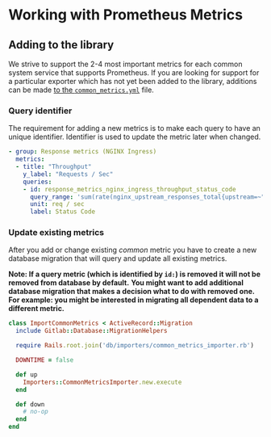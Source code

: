 # Working with Prometheus Metrics

## Adding to the library

We strive to support the 2-4 most important metrics for each common system service that supports Prometheus. If you are looking for support for a particular exporter which has not yet been added to the library, additions can be made [to the `common_metrics.yml`](https://gitlab.com/gitlab-org/gitlab-ce/blob/master/config/prometheus/common_metrics.yml) file.

### Query identifier

The requirement for adding a new metrics is to make each query to have an unique identifier.
Identifier is used to update the metric later when changed.

```yaml
- group: Response metrics (NGINX Ingress)
  metrics:
  - title: "Throughput"
    y_label: "Requests / Sec"
    queries:
    - id: response_metrics_nginx_ingress_throughput_status_code
      query_range: 'sum(rate(nginx_upstream_responses_total{upstream=~"%{kube_namespace}-%{ci_environment_slug}-.*"}[2m])) by (status_code)'
      unit: req / sec
      label: Status Code
```

### Update existing metrics

After you add or change existing _common_ metric you have to create a new database migration that will query and update all existing metrics.

**Note: If a query metric (which is identified by `id:`) is removed it will not be removed from database by default.**
**You might want to add additional database migration that makes a decision what to do with removed one.**
**For example: you might be interested in migrating all dependent data to a different metric.**

```ruby
class ImportCommonMetrics < ActiveRecord::Migration
  include Gitlab::Database::MigrationHelpers

  require Rails.root.join('db/importers/common_metrics_importer.rb')

  DOWNTIME = false

  def up
    Importers::CommonMetricsImporter.new.execute
  end

  def down
    # no-op
  end
end
```
